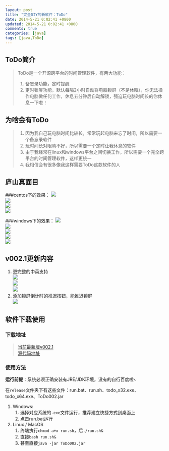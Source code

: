 ```yaml
---
layout: post
title: "完全DIY的新软件：ToDo"
date: 2014-5-21 0:02:41 +0800
updated: 2014-5-21 0:02:41 +0800
comments: true
categories: [java]
tags: [java,ToDo]
---
```

## ToDo简介
> ToDo是一个开源跨平台的时间管理软件，有两大功能：  
> 1. 备忘录功能，定时提醒  
> 2. 定时锁屏功能，默认每隔2小时自动将电脑锁屏（不是休眠），你无法操作电脑做任何工作，休息五分钟后自动解锁，强迫玩电脑时间长的你休息一下啦！  

## 为啥会有ToDo
> 1. 因为我自己玩电脑时间比较长，常常玩起电脑来忘了时间，所以需要一个备忘录软件  
> 2. 玩时间长对眼睛不好，所以需要一个定时让我休息的软件  
> 3. 由于我经常在linux和windows平台之间切换工作，所以需要一个完全跨平台的时间管理软件，这样更统一  
> 4. 我相信会有很多像我这样需要ToDo这款软件的人  

## 庐山真面目

###centos下的效果：
![](/images/todo/20140520232222.png)  
![](/images/todo/20140520232318.png)  
![](/images/todo/20140520232341.png)  
![](/images/todo/20140520233418.png)  

###windows下的效果：
![](/images/todo/20140520232411.png)  
![](/images/todo/20140520232422.png)  
![](/images/todo/20140520232432.png)  
![](/images/todo/20140520233313.png)  
![](/images/todo/20140520235759.png)  

## v002.1更新内容
1. 更完整的中英支持   
![](/images/todo/20140530130326.png)  
![](/images/todo/20140530130435.png)  
![](/images/todo/20140530130458.png)  
2. 添加锁屏倒计时的推迟按钮，能推迟锁屏  
![](/images/todo/20140530134845.png)  

## 软件下载使用

### 下载地址
> [当前最新版v002.1](https://github.com/vell001/ToDo/tree/master/release)  
> [源代码地址](https://github.com/vell001/ToDo)

### 使用方法
**运行前提**：系统必须正确安装有JRE/JDK环境，没有的自行百度啦~  

在`release`文件夹下有这些文件：run.bat、run.sh、todo_x32.exe、todo_x64.exe、ToDo002.jar  

1. Windows: 
	1. 选择对应系统的`.exe`文件运行，推荐建立快捷方式到桌面上
	2. 点击run.bat运行
2. Linux / MacOS
	1. 终端执行`chmod a+x run.sh`，后`./run.sh&`
	2. 直接`bash run.sh&`
	3. 甚至直接`java -jar ToDo002.jar`


